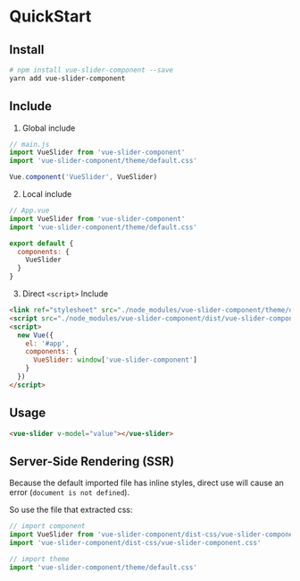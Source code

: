 # QuickStart

## Install

```bash
# npm install vue-slider-component --save
yarn add vue-slider-component
```

## Include

1. Global include

```js
// main.js
import VueSlider from 'vue-slider-component'
import 'vue-slider-component/theme/default.css'

Vue.component('VueSlider', VueSlider)
```

2. Local include

```js
// App.vue
import VueSlider from 'vue-slider-component'
import 'vue-slider-component/theme/default.css'

export default {
  components: {
    VueSlider
  }
}
```

3. Direct `<script>` Include

```html
<link ref="stylesheet" src="./node_modules/vue-slider-component/theme/default.css">
<script src="./node_modules/vue-slider-component/dist/vue-slider-component.umd.min.js"></script>
<script>
  new Vue({
    el: '#app',
    components: {
      VueSlider: window['vue-slider-component']
    }
  })
</script>
```

## Usage

```html
<vue-slider v-model="value"></vue-slider>
```

## Server-Side Rendering (SSR)

Because the default imported file has inline styles, direct use will cause an error (`document is not defined`).

So use the file that extracted css:

```js
// import component
import VueSlider from 'vue-slider-component/dist-css/vue-slider-component.umd.min.js'
import 'vue-slider-component/dist-css/vue-slider-component.css'

// import theme
import 'vue-slider-component/theme/default.css'
```
